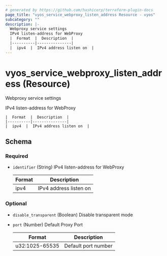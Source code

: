 ```yaml
---
# generated by https://github.com/hashicorp/terraform-plugin-docs
page_title: "vyos_service_webproxy_listen_address Resource - vyos"
subcategory: ""
description: |-
  Webproxy service settings
  IPv4 listen-address for WebProxy
  |  Format  |  Description  |
  |----------|---------------|
  |  ipv4  |  IPv4 address listen on  |
---
```


# vyos_service_webproxy_listen_address (Resource)

Webproxy service settings

IPv4 listen-address for WebProxy

    |  Format  |  Description  |
    |----------|---------------|
    |  ipv4  |  IPv4 address listen on  |



<!-- schema generated by tfplugindocs -->
## Schema

### Required

- `identifier` (String) IPv4 listen-address for WebProxy

    |  Format  |  Description  |
    |----------|---------------|
    |  ipv4  |  IPv4 address listen on  |

### Optional

- `disable_transparent` (Boolean) Disable transparent mode
- `port` (Number) Default Proxy Port

    |  Format  |  Description  |
    |----------|---------------|
    |  u32:1025-65535  |  Default port number  |
